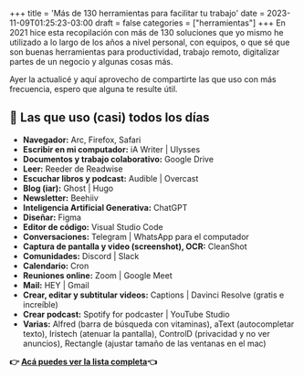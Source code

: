 +++
title = 'Más de 130 herramientas para facilitar tu trabajo'
date = 2023-11-09T01:25:23-03:00
draft = false
categories = ["herramientas"]
+++
En 2021 hice esta recopilación con más de 130 soluciones que yo mismo he utilizado a lo largo de los años a nivel personal, con equipos, o que sé que son buenas herramientas para productividad, trabajo remoto, digitalizar partes de un negocio y algunas cosas más.

Ayer la actualicé y aquí aprovecho de compartirte las que uso con más frecuencia, espero que alguna te resulte útil.

## 📂 Las que uso (casi) todos los días
- **Navegador:** Arc, Firefox, Safari
- **Escribir en mi computador:** iA Writer | Ulysses
- **Documentos y trabajo colaborativo:** Google Drive
- **Leer:** Reeder de Readwise
- **Escuchar libros y podcast:** Audible | Overcast
- **Blog (iar):** Ghost | Hugo
- **Newsletter:** Beehiiv
- **Inteligencia Artificial Generativa:** ChatGPT
- **Diseñar:** Figma
- **Editor de código:** Visual Studio Code
- **Conversaciones:** Telegram | WhatsApp para el computador
- **Captura de pantalla y video (screenshot), OCR:**  CleanShot
- **Comunidades:** Discord | Slack
- **Calendario:** Cron
- **Reuniones online:** Zoom | Google Meet
- **Mail:** HEY | Gmail
- **Crear, editar y subtitular videos:** Captions | Davinci Resolve (gratis e increíble)
- **Crear podcast:** Spotify for podcaster | YouTube Studio
- **Varias:** Alfred (barra de búsqueda con vitaminas), aText (autocompletar texto), Iristech (atenuar la pantalla), ControlD (privacidad y no ver anuncios), Rectangle (ajustar tamaño de las ventanas en el mac)


**👉 [Acá puedes ver la lista completa](http://fablab.blog/posts/130-herramientas-productividad-trabajo-remoto/)👈**